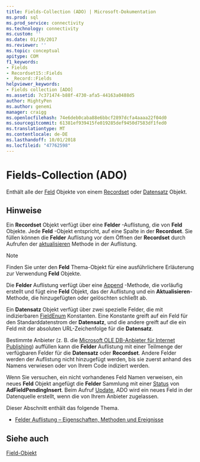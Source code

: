 ```yaml
---
title: Fields-Collection (ADO) | Microsoft-Dokumentation
ms.prod: sql
ms.prod_service: connectivity
ms.technology: connectivity
ms.custom: ''
ms.date: 01/19/2017
ms.reviewer: ''
ms.topic: conceptual
apitype: COM
f1_keywords:
- Fields
- Recordset15::Fields
- _Record::Fields
helpviewer_keywords:
- Fields collection [ADO]
ms.assetid: 7c371474-b88f-4730-afa5-44163a0488d5
author: MightyPen
ms.author: genemi
manager: craigg
ms.openlocfilehash: 74e6deb0caba88e6bbcf2897dcfa4aaaa22f04d0
ms.sourcegitcommit: 61381ef939415fe019285def9450d7583df1fed0
ms.translationtype: MT
ms.contentlocale: de-DE
ms.lasthandoff: 10/01/2018
ms.locfileid: "47762598"
---
```

# <a name="fields-collection-ado"></a>Fields-Collection (ADO)
Enthält alle der [Feld](../../../ado/reference/ado-api/field-object.md) Objekte von einem [Recordset](../../../ado/reference/ado-api/recordset-object-ado.md) oder [Datensatz](../../../ado/reference/ado-api/record-object-ado.md) Objekt.  
  
## <a name="remarks"></a>Hinweise  
 Ein **Recordset** Objekt verfügt über eine **Felder** -Auflistung, die von **Feld** Objekte. Jede **Feld** -Objekt entspricht, auf eine Spalte in der **Recordset**. Sie füllen können die **Felder** Auflistung vor dem Öffnen der **Recordset** durch Aufrufen der [aktualisieren](../../../ado/reference/ado-api/refresh-method-ado.md) Methode in der Auflistung.  
  
> [!NOTE]
>  Finden Sie unter den **Feld** Thema-Objekt für eine ausführlichere Erläuterung zur Verwendung **Feld** Objekte.  
  
 Die **Felder** Auflistung verfügt über eine [Append](../../../ado/reference/ado-api/append-method-ado.md) -Methode, die vorläufig erstellt und fügt eine **Feld** Objekt, das der Auflistung und ein **Aktualisieren**-Methode, die hinzugefügten oder gelöschten schließt ab.  
  
 Ein **Datensatz** Objekt verfügt über zwei spezielle Felder, die mit indizierbaren [FieldEnum](../../../ado/reference/ado-api/fieldenum.md) Konstanten. Eine Konstante greift auf ein Feld für den Standarddatenstrom der **Datensatz**, und die andere greift auf die ein Feld mit der absoluten URL-Zeichenfolge für die **Datensatz**.  
  
 Bestimmte Anbieter (z. B. die [Microsoft OLE DB-Anbieter für Internet Publishing](../../../ado/guide/appendixes/microsoft-ole-db-provider-for-internet-publishing.md)) auffüllen kann die **Felder** Auflistung mit einer Teilmenge der verfügbaren Felder für die **Datensatz** oder **Recordset**. Andere Felder werden der Auflistung nicht hinzugefügt werden, bis sie zuerst anhand des Namens verwiesen oder von Ihrem Code indiziert werden.  
  
 Wenn Sie versuchen, ein nicht vorhandenes Feld Namen verweisen, ein neues **Feld** Objekt angefügt die **Felder** Sammlung mit einer [Status](../../../ado/reference/ado-api/status-property-ado-field.md) von  **AdFieldPendingInsert**. Beim Aufruf [Update](../../../ado/reference/ado-api/update-method.md), ADO wird ein neues Feld in der Datenquelle erstellt, wenn die von Ihrem Anbieter zugelassen.  
  
 Dieser Abschnitt enthält das folgende Thema.  
  
-   [Felder Auflistung – Eigenschaften, Methoden und Ereignisse](../../../ado/reference/ado-api/fields-collection-properties-methods-and-events.md)  
  
## <a name="see-also"></a>Siehe auch  
 [Field-Objekt](../../../ado/reference/ado-api/field-object.md)
